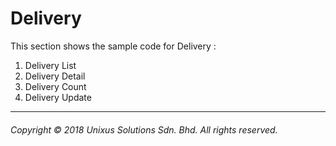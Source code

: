 # Delivery

This section shows the sample code for Delivery :

1. Delivery List
2. Delivery Detail
3. Delivery Count
4. Delivery Update

---

###### Copyright © 2018 Unixus Solutions Sdn. Bhd. All rights reserved.



